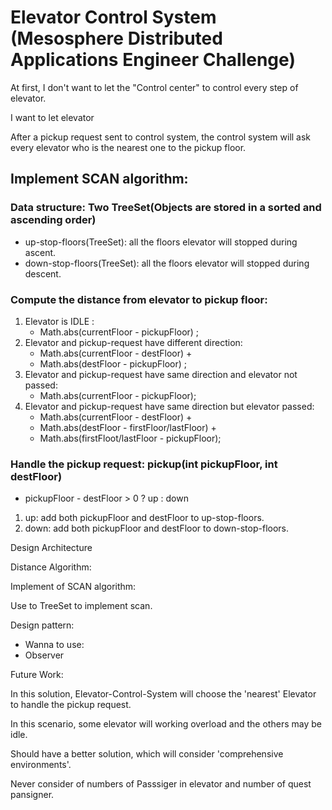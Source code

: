 # Elevator Control System (Mesosphere Distributed Applications Engineer Challenge)


At first, I don't want to let the "Control center" to control every step of elevator.

I want to let elevator 

After a pickup request sent to control system, the control system will ask every elevator who is the nearest one to the pickup floor.

## Implement SCAN algorithm:

### Data structure: Two TreeSet(Objects are stored in a sorted and ascending order)

- up-stop-floors(TreeSet): all the floors elevator will stopped during ascent.
- down-stop-floors(TreeSet): all the floors elevator will stopped during descent.

### Compute the distance from elevator to pickup floor:

1. Elevator is IDLE : 
	- Math.abs(currentFloor - pickupFloor) ;
2. Elevator and pickup-request have different direction:
	- Math.abs(currentFloor - destFloor) + 
	- Math.abs(destFloor - pickupFloor) ;
3. Elevator and pickup-request have same direction and elevator not passed:
	- Math.abs(currentFloor - pickupFloor);
4. Elevator and pickup-request have same direction but elevator passed:
	- Math.abs(currentFloor - destFloor) + 
	- Math.abs(destFloor - firstFloor/lastFloor) + 
	- Math.abs(firstFloot/lastFloor - pickupFloor);
 
### Handle the pickup request: pickup(int pickupFloor, int destFloor)

- pickupFloor - destFloor > 0 ? up : down
1. up: add both pickupFloor and destFloor to up-stop-floors.
2. down: add both pickupFloor and destFloor to down-stop-floors.



Design Architecture


Distance Algorithm:


Implement of SCAN algorithm:

Use to TreeSet to implement scan.


Design pattern:

- Wanna to use: 
- Observer


Future Work:

In this solution, Elevator-Control-System will choose the 'nearest' Elevator to handle the pickup request.

In this scenario, some elevator will working overload and the others may be idle.

Should have a better solution, which will consider 'comprehensive environments'. 

Never consider of numbers of Passsiger in elevator and number of quest pansigner.